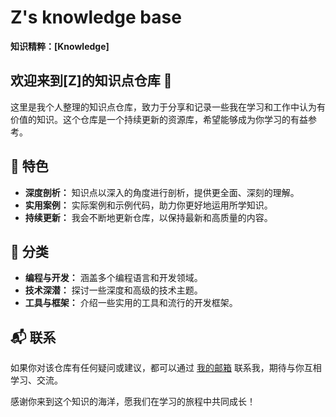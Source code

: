 # Z's knowledge base

**知识精粹：[Knowledge]**

## 欢迎来到[Z]的知识点仓库 👋

这里是我个人整理的知识点仓库，致力于分享和记录一些我在学习和工作中认为有价值的知识。这个仓库是一个持续更新的资源库，希望能够成为你学习的有益参考。

## 🚀 特色

- **深度剖析：** 知识点以深入的角度进行剖析，提供更全面、深刻的理解。
- **实用案例：** 实际案例和示例代码，助力你更好地运用所学知识。
- **持续更新：** 我会不断地更新仓库，以保持最新和高质量的内容。

## 🌟 分类

- **编程与开发：** 涵盖多个编程语言和开发领域。
- **技术深潜：** 探讨一些深度和高级的技术主题。
- **工具与框架：** 介绍一些实用的工具和流行的开发框架。

## 📬 联系

如果你对该仓库有任何疑问或建议，都可以通过 [我的邮箱](https://zhengyxmr@gmail.com) 联系我，期待与你互相学习、交流。

感谢你来到这个知识的海洋，愿我们在学习的旅程中共同成长！
